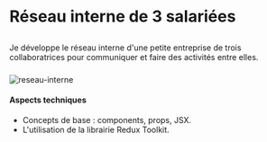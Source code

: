 # Réseau interne de 3 salariées
## 
 Je développe le réseau interne d'une petite entreprise de trois collaboratrices pour communiquer et faire des activités entre elles.

 ###
![reseau-interne](https://github.com/Soulman2131/reseau-interne/assets/109850920/30890ec5-0093-4bb5-9252-7b44b78578ae)

#### Aspects techniques
- Concepts de base : components, props, JSX.
- L'utilisation de la librairie Redux Toolkit.

